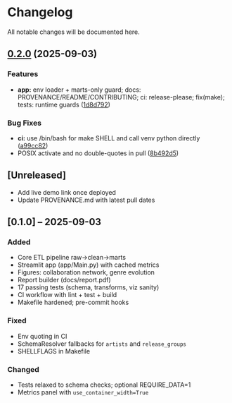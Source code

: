# Changelog

All notable changes will be documented here.

## [0.2.0](https://github.com/bkuhlman80/music-explorer/compare/music-explorer-v0.1.0...music-explorer-v0.2.0) (2025-09-03)


### Features

* **app:** env loader + marts-only guard; docs: PROVENANCE/README/CONTRIBUTING; ci: release-please; fix(make); tests: runtime guards ([1d8d792](https://github.com/bkuhlman80/music-explorer/commit/1d8d792d75140a30a7401bf0df42d772083bd969))


### Bug Fixes

* **ci:** use /bin/bash for make SHELL and call venv python directly ([a99cc82](https://github.com/bkuhlman80/music-explorer/commit/a99cc82db8a1ff63c882d6f73123b9536a9e40bd))
* POSIX activate and no double-quotes in pull ([8b492d5](https://github.com/bkuhlman80/music-explorer/commit/8b492d51d621859d13976ee23b1bfb0746ec6314))

## [Unreleased]
- Add live demo link once deployed
- Update PROVENANCE.md with latest pull dates

## [0.1.0] – 2025-09-03
### Added
- Core ETL pipeline raw→clean→marts
- Streamlit app (app/Main.py) with cached metrics
- Figures: collaboration network, genre evolution
- Report builder (docs/report.pdf)
- 17 passing tests (schema, transforms, viz sanity)
- CI workflow with lint + test + build
- Makefile hardened; pre-commit hooks

### Fixed
- Env quoting in CI
- SchemaResolver fallbacks for `artists` and `release_groups`
- SHELLFLAGS in Makefile

### Changed
- Tests relaxed to schema checks; optional REQUIRE_DATA=1
- Metrics panel with `use_container_width=True`
